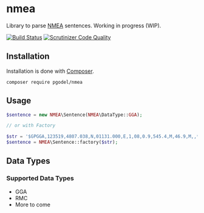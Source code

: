 nmea
====

Library to parse [NMEA](http://en.wikipedia.org/wiki/NMEA_0183) sentences. Working in progress (WIP).

[![Build Status](https://travis-ci.org/pgodel/nmea.svg?branch=master)](http://travis-ci.org/pgodel/nmea)
[![Scrutinizer Code Quality](https://scrutinizer-ci.com/g/pgodel/nmea/badges/quality-score.png?b=master)](https://scrutinizer-ci.com/g/pgodel/nmea/?branch=master)

## Installation

Installation is done with [Composer](http://packagist.org/about-composer).

    composer require pgodel/nmea
    
## Usage

```php
$sentence = new NMEA\Sentence(NMEA\DataType::GGA);

// or with Factory

$str = '$GPGGA,123519,4807.038,N,01131.000,E,1,08,0.9,545.4,M,46.9,M,,*47';
$sentence = NMEA\Sentence::factory($str);
```

## Data Types

### Supported Data Types

* GGA
* RMC
* More to come